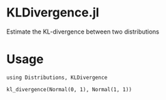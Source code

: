 KLDivergence.jl
===============

Estimate the KL-divergence between two distributions

# Usage

    using Distributions, KLDivergence

    kl_divergence(Normal(0, 1), Normal(1, 1))
